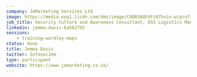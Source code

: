 ```yaml
---
company: JeMarketing Services Ltd
image: https://media-exp1.licdn.com/dms/image/C4D03AQFdFz97hvLn-w/profile-displayphoto-shrink_800_800/0?e=1588204800&v=beta&t=FGlwJiscPInDwCDVraOA1I9LvTIV-4J41jNym-0O8JA
job_title: Security Culture and Awareness Consultant, OSS Logistics Manager
linkedin: jemma-davis-6a562792
sessions:
    - training-wardley-maps
status: done
title: Jemma Davis
twitter: InfosecJem
type: participant
website: https://www.jemarketing.co.uk/
---
```

